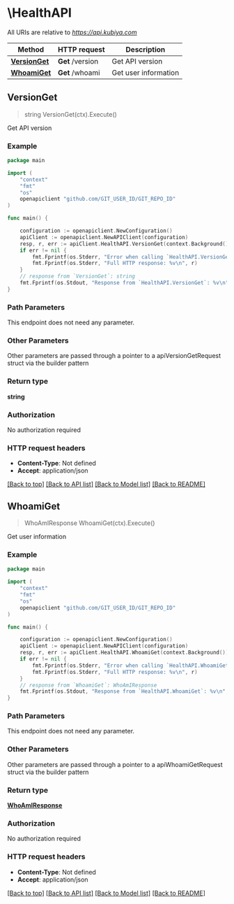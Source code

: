 # \HealthAPI

All URIs are relative to *https://api.kubiya.com*

Method | HTTP request | Description
------------- | ------------- | -------------
[**VersionGet**](HealthAPI.md#VersionGet) | **Get** /version | Get API version
[**WhoamiGet**](HealthAPI.md#WhoamiGet) | **Get** /whoami | Get user information



## VersionGet

> string VersionGet(ctx).Execute()

Get API version

### Example

```go
package main

import (
	"context"
	"fmt"
	"os"
	openapiclient "github.com/GIT_USER_ID/GIT_REPO_ID"
)

func main() {

	configuration := openapiclient.NewConfiguration()
	apiClient := openapiclient.NewAPIClient(configuration)
	resp, r, err := apiClient.HealthAPI.VersionGet(context.Background()).Execute()
	if err != nil {
		fmt.Fprintf(os.Stderr, "Error when calling `HealthAPI.VersionGet``: %v\n", err)
		fmt.Fprintf(os.Stderr, "Full HTTP response: %v\n", r)
	}
	// response from `VersionGet`: string
	fmt.Fprintf(os.Stdout, "Response from `HealthAPI.VersionGet`: %v\n", resp)
}
```

### Path Parameters

This endpoint does not need any parameter.

### Other Parameters

Other parameters are passed through a pointer to a apiVersionGetRequest struct via the builder pattern


### Return type

**string**

### Authorization

No authorization required

### HTTP request headers

- **Content-Type**: Not defined
- **Accept**: application/json

[[Back to top]](#) [[Back to API list]](../README.md#documentation-for-api-endpoints)
[[Back to Model list]](../README.md#documentation-for-models)
[[Back to README]](../README.md)


## WhoamiGet

> WhoAmIResponse WhoamiGet(ctx).Execute()

Get user information

### Example

```go
package main

import (
	"context"
	"fmt"
	"os"
	openapiclient "github.com/GIT_USER_ID/GIT_REPO_ID"
)

func main() {

	configuration := openapiclient.NewConfiguration()
	apiClient := openapiclient.NewAPIClient(configuration)
	resp, r, err := apiClient.HealthAPI.WhoamiGet(context.Background()).Execute()
	if err != nil {
		fmt.Fprintf(os.Stderr, "Error when calling `HealthAPI.WhoamiGet``: %v\n", err)
		fmt.Fprintf(os.Stderr, "Full HTTP response: %v\n", r)
	}
	// response from `WhoamiGet`: WhoAmIResponse
	fmt.Fprintf(os.Stdout, "Response from `HealthAPI.WhoamiGet`: %v\n", resp)
}
```

### Path Parameters

This endpoint does not need any parameter.

### Other Parameters

Other parameters are passed through a pointer to a apiWhoamiGetRequest struct via the builder pattern


### Return type

[**WhoAmIResponse**](WhoAmIResponse.md)

### Authorization

No authorization required

### HTTP request headers

- **Content-Type**: Not defined
- **Accept**: application/json

[[Back to top]](#) [[Back to API list]](../README.md#documentation-for-api-endpoints)
[[Back to Model list]](../README.md#documentation-for-models)
[[Back to README]](../README.md)

